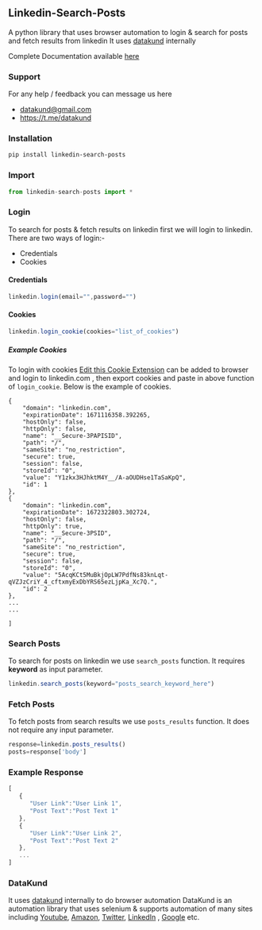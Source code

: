 ## Linkedin-Search-Posts
A python library that uses browser automation to login & search for posts and fetch results from linkedin
It uses [datakund](https://pypi.org/project/datakund) internally

Complete Documentation available [here](https://linkedin-api.datakund.com/en/latest/)


### Support
For any help / feedback you can message us here
* datakund@gmail.com
* https://t.me/datakund

### Installation

```sh
pip install linkedin-search-posts
```

### Import

```javascript
from linkedin-search-posts import *
```

### Login

To search for posts & fetch results on linkedin first we will login to linkedin. There are two ways of login:-
* Credentials
* Cookies

#### Credentials

```javascript
linkedin.login(email="",password="")
```

#### Cookies

```javascript
linkedin.login_cookie(cookies="list_of_cookies")
```

##### Example Cookies

To login with cookies [Edit this Cookie Extension](https://chrome.google.com/webstore/detail/editthiscookie/fngmhnnpilhplaeedifhccceomclgfbg?hl=en) can be added to browser and login to linkedin.com , then export cookies and paste in above function of ``login_cookie``. Below is the example of cookies.

```[
{
    "domain": "linkedin.com",
    "expirationDate": 1671116358.392265,
    "hostOnly": false,
    "httpOnly": false,
    "name": "__Secure-3PAPISID",
    "path": "/",
    "sameSite": "no_restriction",
    "secure": true,
    "session": false,
    "storeId": "0",
    "value": "Y1zkx3HJhktM4Y__/A-aOUDHse1TaSaKpQ",
    "id": 1
},
{
    "domain": "linkedin.com",
    "expirationDate": 1672322803.302724,
    "hostOnly": false,
    "httpOnly": true,
    "name": "__Secure-3PSID",
    "path": "/",
    "sameSite": "no_restriction",
    "secure": true,
    "session": false,
    "storeId": "0",
    "value": "5AcqKCt5MuBkjOpLW7PdfNs83knLqt-qVZJzCriY_4_cftxmyExDbYRS65ezLjpKa_Xc7Q.",
    "id": 2
},
...
...

]
```
### Search Posts

To search for posts on linkedin we use ``search_posts`` function.
It requires **keyword** as input parameter.

```javascript
linkedin.search_posts(keyword="posts_search_keyword_here")
```
### Fetch Posts

To fetch posts from search results we use ``posts_results`` function.
It does not require any input parameter.

```javascript
response=linkedin.posts_results()
posts=response['body']
```
### Example Response

```javascript
[
   {
      "User Link":"User Link 1",
      "Post Text":"Post Text 1"
   },
   {
      "User Link":"User Link 2",
      "Post Text":"Post Text 2"
   },
   ...
]
```


### DataKund
It uses [datakund](https://pypi.org/project/datakund/) internally to do browser automation
DataKund is an automation library that uses selenium & supports automation of many sites including [Youtube](https://youtube-api.datakund.com/en/latest/), [Amazon](https://amazon-api.datakund.com/en/latest/), [Twitter](https://twitter-api.datakund.com/en/latest/), [LinkedIn](https://linkedin-api.datakund.com/en/latest/) , [Google](https://google-api.datakund.com/en/latest/) etc.
